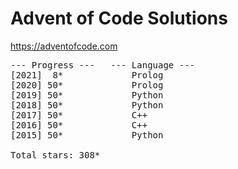# Advent of Code Solutions

https://adventofcode.com

<pre>
--- Progress ---   --- Language ---
[2021]  8*             Prolog
[2020] 50*             Prolog
[2019] 50*             Python
[2018] 50*             Python
[2017] 50*             C++
[2016] 50*             C++
[2015] 50*             Python

Total stars: 308*
</pre>
